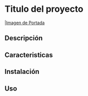 # Titulo del proyecto

|[Imagen de Portada](blue.jpg)

## Descripción

## Caracteristicas

## Instalación

## Uso
